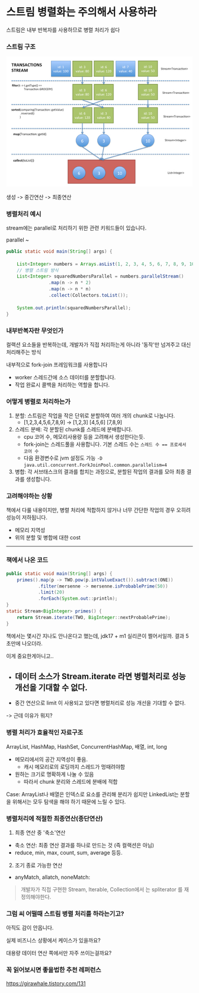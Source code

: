 # 스트림 병렬화는 주의해서 사용하라

스트림은 내부 반복자를 사용하므로 병렬 처리가 쉽다

### 스트림 구조
![img.png](images/stream.jpeg)

생성 -> 중간연산 -> 최종연산

### 병렬처리 예시

stream에는 parallel로 처리하기 위한 관련 키워드들이 있습니다.

parallel ~

``` java
public static void main(String[] args) {
    
    List<Integer> numbers = Arrays.asList(1, 2, 3, 4, 5, 6, 7, 8, 9, 10);
    // 병렬 스트림 방식
    List<Integer> squaredNumbersParallel = numbers.parallelStream()
                .map(n -> n * 2)
                .map(n -> n * n)
                .collect(Collectors.toList());

    System.out.println(squaredNumbersParallel);
}
```

### 내부반복자란 무엇인가
컬랙션 요소들을 반복하는데, 개발자가 직접 처리하는게 아니라 '동작'만 넘겨주고 대신 처리해주는 방식

내부적으로 fork-join 프레임워크를 사용합니다
- worker 스레드간에 소스 데이터를 분할합니다.
- 작업 완료시 콜백을 처리하는 역할을 합니다. 

### 어떻게 병렬로 처리하는가
1. 분할: 스트림은 작업을 작은 단위로 분할하여 여러 개의 chunk로 나눕니다.
    - [1,2,3,4,5,6,7,8,9] -> [1,2,3] [4,5,6] [7,8,9]
2. 스레드 분배: 각 분할된 chunk를 스레드에 분배합니다.
    - cpu 코어 수, 메모리사용량 등을 고려해서 생성한다는듯.
    - fork-join는 스레드풀을 사용합니다. 기본 스레드 수는 `스레드 수 == 프로세서 코어 수`
    - 다음 환경변수로 jvm 설정도 가능 `-D java.util.concurrent.ForkJoinPool.common.parallelism=4`
3. 병합: 각 서브태스크의 결과를 합치는 과정으로, 분할된 작업의 결과를 모아 최종 결과를 생성합니다.

### 고려해야하는 상황
책에서 다룰 내용이지만, 병렬 처리에 적합하지 않거나 너무 간단한 작업의 경우 오히려 성능이 저하됩니다.
- 메모리 지역성
- 위의 분할 및 병합에 대한 cost

---

### 책에서 나온 코드


``` java
public static void main(String[] args) {
    primes().map(p -> TWO.pow(p.intValueExact()).subtract(ONE))
            .filter(mersenne -> mersenne.isProbablePrime(50))
            .limit(20)
            .forEach(System.out::println);
}
static Stream<BigInteger> primes() {
    return Stream.iterate(TWO, BigInteger::nextProbablePrime);
}

```

책에서는 몇시간 지나도 안나온다고 했는데, jdk17 + m1 실리콘이 쩔어서일까. 결과 5초만에 나오더라.

이게 중요한게아니고..

- 데이터 소스가 Stream.iterate 라면 병렬처리로 성능 개선을 기대할 수 없다.
  - 
- 중간 연산으로 limit 이 사용되고 있다면 병렬처리로 성능 개선을 기대할 수 없다.

-> 근데 이유가 뭐지?

### 병렬 처리가 효율적인 자료구조

ArrayList, HashMap, HashSet, ConcurrentHashMap, 배열, int, long

- 메모리에서의 공간 지역성이 좋음.
  - 캐시 메모리로의 로딩까지 스레드가 멍때려야함
- 원하는 크기로 명확하게 나눌 수 있음
  - 따라서 chunk 분리와 스레드에 분배에 적합

Case: ArrayList나 배열은 인덱스로 요소를 관리해 분리가 쉽지만 LinkedList는 분할을 위해서는 모두 탐색을 해야 하기 때문에 느릴 수 있다.

### 병렬처리에 적절한 최종연산(종단연산)

1. 최종 연산 중 '축소'연산
- 축소 연산: 최종 연산 결과를 하나로 만드는 것 (즉 컬랙션은 아님)
- reduce, min, max, count, sum, average 등등.

2. 조기 종료 가능한 연산
- anyMatch, allatch, noneMatch:

> 개발자가 직접 구현한 Stream, Iterable, Collection에서 는 spliterator 를 재정의해야한다.

### 그럼 씨 어떨때 스트림 병렬 처리를 하라는기고?

아직도 감이 안옵니다.

실제 비즈니스 상황에서 케이스가 있을까요?

대용량 데이터 연산 쪽에서만 자주 쓰이는걸까요?

### 꼭 읽어보시면 좋을법한 추천 레퍼런스

https://girawhale.tistory.com/131
